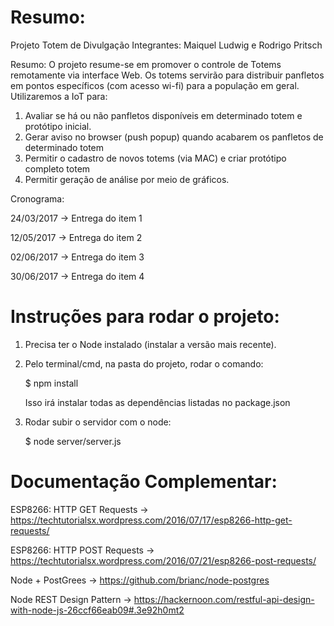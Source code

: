 # Resumo:
Projeto Totem de Divulgação Integrantes: Maiquel Ludwig e Rodrigo Pritsch

Resumo: O projeto resume-se em promover o controle de Totems remotamente via interface Web. Os totems servirão para distribuir panfletos em pontos específicos (com acesso wi-fi) para a população em geral. Utilizaremos a IoT para:

1. Avaliar se há ou não panfletos disponíveis em determinado totem e protótipo inicial.
2. Gerar aviso no browser (push popup) quando acabarem os panfletos de
determinado totem
3. Permitir o cadastro de novos totems (via MAC) e criar protótipo completo totem
4. Permitir geração de análise por meio de gráficos.


Cronograma:

24/03/2017 -> Entrega do item 1

12/05/2017 -> Entrega do item 2

02/06/2017 -> Entrega do item 3

30/06/2017 -> Entrega do item 4




# Instruções para rodar o projeto:
1. Precisa ter o Node instalado (instalar a versão mais recente).
2. Pelo terminal/cmd, na pasta do projeto, rodar o comando:

    $ npm install

    Isso irá instalar todas as dependências listadas no package.json
3. Rodar subir o servidor com o node:

    $ node server/server.js



# Documentação Complementar:

ESP8266: HTTP GET Requests -> https://techtutorialsx.wordpress.com/2016/07/17/esp8266-http-get-requests/

ESP8266: HTTP POST Requests -> https://techtutorialsx.wordpress.com/2016/07/21/esp8266-post-requests/

Node + PostGrees -> https://github.com/brianc/node-postgres

Node REST Design Pattern -> https://hackernoon.com/restful-api-design-with-node-js-26ccf66eab09#.3e92h0mt2
